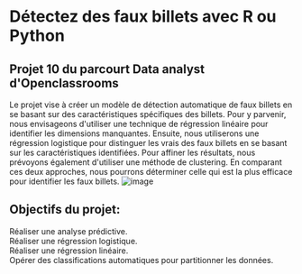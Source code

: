 # Détectez des faux billets avec R ou Python
## Projet 10 du parcourt Data analyst d'Openclassrooms

Le projet vise à créer un modèle de détection automatique de faux billets en se basant sur des caractéristiques spécifiques des billets. Pour y parvenir, nous envisageons d'utiliser une technique de régression linéaire pour identifier les dimensions manquantes. Ensuite, nous utiliserons une régression logistique pour distinguer les vrais des faux billets en se basant sur les caractéristiques identifiées. Pour affiner les résultats, nous prévoyons également d'utiliser une méthode de clustering. En comparant ces deux approches, nous pourrons déterminer celle qui est la plus efficace pour identifier les faux billets.
![image](https://user-images.githubusercontent.com/94194381/235373740-0477e38e-df58-4461-a7c9-d281c0a6540e.png)

## Objectifs du projet:  
Réaliser une analyse prédictive.  
Réaliser une régression logistique.  
Réaliser une régression linéaire.  
Opérer des classifications automatiques pour partitionner les données.  

